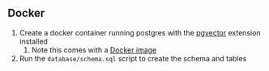 ## Docker
1. Create a docker container running postgres with the [pgvector](https://github.com/pgvector/pgvector) extension installed
    1. Note this comes with a [Docker image](https://hub.docker.com/r/pgvector/pgvector)
2. Run the `database/schema.sql` script to create the schema and tables